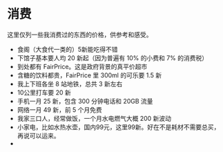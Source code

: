 # 消费

这里仅列一些我消费过的东西的价格，供参考和感受。

- 食阁（大食代一类的）5新能吃得不错
- 下馆子基本要人均 20 新起（因为普遍有 10% 的小费和 7% 的消费税）
- 到处都有 FairPrice。这是政府背景的真平价超市
- 含糖的饮料都贵，FairPrice 里 300ml 的可乐要 1.5 新
- 我上下班各坐 8 站地铁，总共 3 新左右
- 10公里打车要 20 新
- 手机一月 25 新，包含 300 分钟电话和 20GB 流量
- 网络一月 49 新，前 5 个月免费
- 我家三口人，经常做饭，一个月水电燃气大概 200 新波动
- 小家电，比如水热水壶，国内99元，这里99新。好在不是耗材不需要总买，再说可以运来。
-
